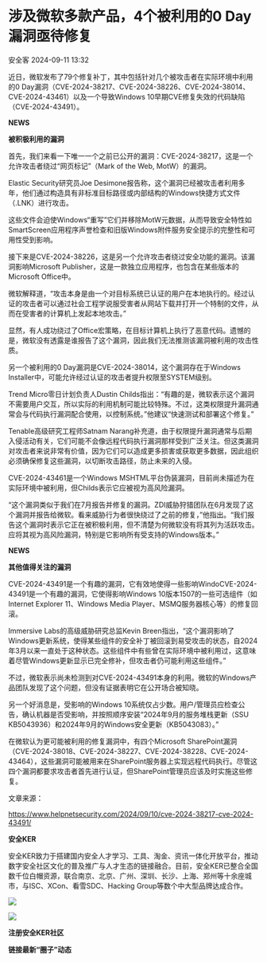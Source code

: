 #  涉及微软多款产品，4个被利用的0 Day漏洞亟待修复   
 安全客   2024-09-11 13:32  
  
近日，微软发布了79个修复补丁，其中包括针对几个被攻击者在实际环境中利用的0 Day漏洞（CVE-2024-38217、CVE-2024-38226、CVE-2024-38014、CVE-2024-43461）以及一个导致Windows 10早期CVE修复失效的代码缺陷（CVE-2024-43491）。  
  
  
**NEWS**  
  
  
  
**被积极利用的漏洞**  
  
  
首先，我们来看一下唯一一个之前已公开的漏洞：CVE-2024-38217，这是一个允许攻击者绕过“网页标记”（Mark of the Web, MotW）的漏洞。  
  
  
Elastic Security研究员Joe Desimone报告称，这个漏洞已经被攻击者利用多年，他们通过构造具有非标准目标路径或内部结构的Windows快捷方式文件（.LNK）进行攻击。  
  
  
这些文件会迫使Windows“重写”它们并移除MotW元数据，从而导致安全特性如SmartScreen应用程序声誉检查和旧版Windows附件服务安全提示的完整性和可用性受到影响。  
  
  
接下来是CVE-2024-38226，这是另一个允许攻击者绕过安全功能的漏洞。该漏洞影响Microsoft Publisher，这是一款独立应用程序，也包含在某些版本的Microsoft Office中。  
  
  
微软解释道，“攻击本身是由一个对目标系统已认证的用户在本地执行的。经过认证的攻击者可以通过社会工程学说服受害者从网站下载并打开一个特制的文件，从而在受害者的计算机上发起本地攻击。”  
  
  
显然，有人成功绕过了Office宏策略，在目标计算机上执行了恶意代码。遗憾的是，微软没有透露是谁报告了这个漏洞，因此我们无法推测该漏洞被利用的攻击性质。  
  
  
另一个被利用的0 Day漏洞是CVE-2024-38014，这个漏洞存在于Windows Installer中，可能允许经过认证的攻击者提升权限至SYSTEM级别。  
  
  
Trend Micro零日计划负责人Dustin Childs指出：“有趣的是，微软表示这个漏洞不需要用户交互，所以实际的利用机制可能比较特殊。不过，这类权限提升漏洞通常会与代码执行漏洞配合使用，以控制系统。”他建议“快速测试和部署这个修复。”  
  
  
Tenable高级研究工程师Satnam Narang补充道，由于权限提升漏洞通常与后期入侵活动有关，它们可能不会像远程代码执行漏洞那样受到广泛关注。但这类漏洞对攻击者来说非常有价值，因为它们可以造成更多损害或获取更多数据，因此组织必须确保修复这些漏洞，以切断攻击路径，防止未来的入侵。  
  
  
CVE-2024-43461是一个Windows MSHTML平台伪装漏洞，目前尚未描述为在实际环境中被利用，但Childs表示它应被视为高风险漏洞。  
  
  
“这个漏洞类似于我们在7月报告并修复的漏洞。ZDI威胁狩猎团队在6月发现了这个漏洞并报告给微软。看来威胁行为者很快绕过了之前的修复，”他指出。“我们报告这个漏洞时表示它正在被积极利用，但不清楚为何微软没有将其列为活跃攻击。应将其视为高风险漏洞，特别是它影响所有受支持的Windows版本。”  
  
  
**NEWS**  
  
  
  
**其他值得关注的漏洞**  
  
  
CVE-2024-43491是一个有趣的漏洞，它有效地使得一些影响WindoCVE-2024-43491是一个有趣的漏洞，它使得影响Windows 10版本1507的一些可选组件（如Internet Explorer 11、Windows Media Player、MSMQ服务器核心等）的修复回滚。  
  
  
Immersive Labs的高级威胁研究总监Kevin Breen指出，“这个漏洞影响了Windows更新系统，使得某些组件的安全补丁被回滚到易受攻击的状态，自2024年3月以来一直处于这种状态。这些组件中有些曾在实际环境中被利用过，这意味着尽管Windows更新显示已完全修补，但攻击者仍可能利用这些组件。”  
  
  
不过，微软表示尚未检测到对CVE-2024-43491本身的利用。微软的Windows产品团队发现了这个问题，但没有证据表明它在公开场合被知晓。  
  
  
另一个好消息是，受影响的Windows 10系统仅占少数。用户/管理员应检查公告，确认机器是否受影响，并按照顺序安装“2024年9月的服务堆栈更新（SSU KB5043936）和2024年9月的Windows安全更新（KB5043083）。”  
  
  
在微软认为更可能被利用的修复漏洞中，有四个Microsoft SharePoint漏洞（CVE-2024-38018、CVE-2024-38227、CVE-2024-38228、CVE-2024-43464），这些漏洞可能被用来在SharePoint服务器上实现远程代码执行。尽管这四个漏洞都要求攻击者首先进行认证，但SharePoint管理员应该及时实施这些修复。  
  
  
文章来源：  
  
https://www.helpnetsecurity.com/2024/09/10/cve-2024-38217-cve-2024-43491/  
  
  
**安全KER**  
  
  
安全KER致力于搭建国内安全人才学习、工具、淘金、资讯一体化开放平台，推动数字安全社区文化的普及推广与人才生态的链接融合。目前，安全KER已整合全国数千位白帽资源，联合南京、北京、广州、深圳、长沙、上海、郑州等十余座城市，与ISC、XCon、看雪SDC、Hacking Group等数个中大型品牌达成合作。  
  
![](https://mmbiz.qpic.cn/sz_mmbiz_png/Ok4fxxCpBb4Mz500lzfSdDb2GMwEsbXokqSWLtI1fdUaJn5JEF24bfgs8bQLpYz6q4Kc8Q2c7WWkO8rDrH5icvg/640?wx_fmt=png&from=appmsg "")  
  
![](https://mmbiz.qpic.cn/sz_mmbiz_png/Ok4fxxCpBb4Mz500lzfSdDb2GMwEsbXogZtbJBCtkFRz6tTNkaLtsIeXcgtUVQ94rgvaxU6ZXfz6qDDewZu3qw/640?wx_fmt=png&from=appmsg "")  
  
**注册安全KER社区**  
  
**链接最新“圈子”动态**  
  
